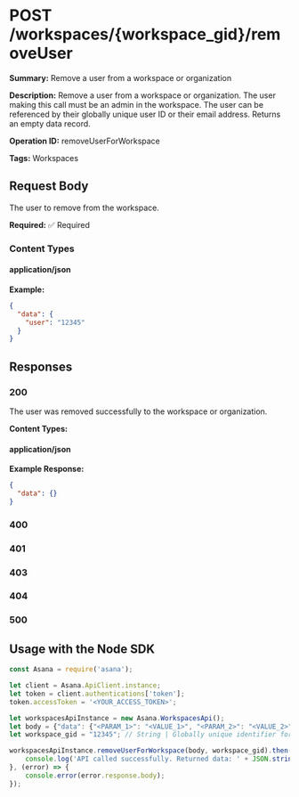 # POST /workspaces/{workspace_gid}/removeUser

**Summary:** Remove a user from a workspace or organization

**Description:** Remove a user from a workspace or organization.
The user making this call must be an admin in the workspace. The user can be referenced by their globally unique user ID or their email address.
Returns an empty data record.

**Operation ID:** removeUserForWorkspace

**Tags:** Workspaces

## Request Body

The user to remove from the workspace.

**Required:** ✅ Required

### Content Types

#### application/json

**Example:**

```json
{
  "data": {
    "user": "12345"
  }
}
```

## Responses

### 200

The user was removed successfully to the workspace or organization.

**Content Types:**

#### application/json

**Example Response:**

```json
{
  "data": {}
}
```

### 400
<reference>

### 401
<reference>

### 403
<reference>

### 404
<reference>

### 500
<reference>

## Usage with the Node SDK

```javascript
const Asana = require('asana');

let client = Asana.ApiClient.instance;
let token = client.authentications['token'];
token.accessToken = '<YOUR_ACCESS_TOKEN>';

let workspacesApiInstance = new Asana.WorkspacesApi();
let body = {"data": {"<PARAM_1>": "<VALUE_1>", "<PARAM_2>": "<VALUE_2>",}}; // Object | The user to remove from the workspace.
let workspace_gid = "12345"; // String | Globally unique identifier for the workspace or organization.

workspacesApiInstance.removeUserForWorkspace(body, workspace_gid).then((result) => {
    console.log('API called successfully. Returned data: ' + JSON.stringify(result.data, null, 2));
}, (error) => {
    console.error(error.response.body);
});

```